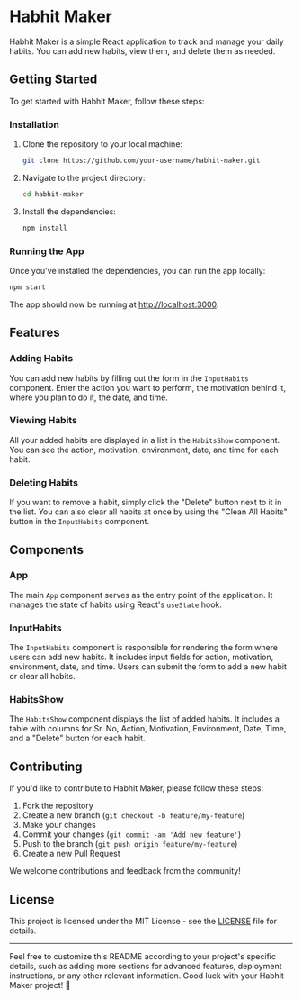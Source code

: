 # Habhit Maker

Habhit Maker is a simple React application to track and manage your daily habits. You can add new habits, view them, and delete them as needed.

## Getting Started

To get started with Habhit Maker, follow these steps:

### Installation

1. Clone the repository to your local machine:
   ```bash
   git clone https://github.com/your-username/habhit-maker.git
   ```

2. Navigate to the project directory:
   ```bash
   cd habhit-maker
   ```

3. Install the dependencies:
   ```bash
   npm install
   ```

### Running the App

Once you've installed the dependencies, you can run the app locally:

```bash
npm start
```

The app should now be running at [http://localhost:3000](http://localhost:3000).

## Features

### Adding Habits

You can add new habits by filling out the form in the `InputHabits` component. Enter the action you want to perform, the motivation behind it, where you plan to do it, the date, and time.

### Viewing Habits

All your added habits are displayed in a list in the `HabitsShow` component. You can see the action, motivation, environment, date, and time for each habit.

### Deleting Habits

If you want to remove a habit, simply click the "Delete" button next to it in the list. You can also clear all habits at once by using the "Clean All Habits" button in the `InputHabits` component.

## Components

### App

The main `App` component serves as the entry point of the application. It manages the state of habits using React's `useState` hook.

### InputHabits

The `InputHabits` component is responsible for rendering the form where users can add new habits. It includes input fields for action, motivation, environment, date, and time. Users can submit the form to add a new habit or clear all habits.

### HabitsShow

The `HabitsShow` component displays the list of added habits. It includes a table with columns for Sr. No, Action, Motivation, Environment, Date, Time, and a "Delete" button for each habit.

## Contributing

If you'd like to contribute to Habhit Maker, please follow these steps:

1. Fork the repository
2. Create a new branch (`git checkout -b feature/my-feature`)
3. Make your changes
4. Commit your changes (`git commit -am 'Add new feature'`)
5. Push to the branch (`git push origin feature/my-feature`)
6. Create a new Pull Request

We welcome contributions and feedback from the community!

## License

This project is licensed under the MIT License - see the [LICENSE](LICENSE) file for details.

---

Feel free to customize this README according to your project's specific details, such as adding more sections for advanced features, deployment instructions, or any other relevant information. Good luck with your Habhit Maker project! 🚀